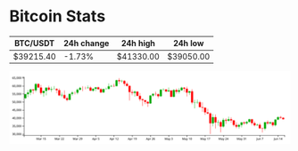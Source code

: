 # Bitcoin Stats

BTC/USDT|24h change|24h high|24h low|
|---|---|---|---|
|$39215.40|-1.73%|$41330.00|$39050.00|

<img src="./chart.svg">
